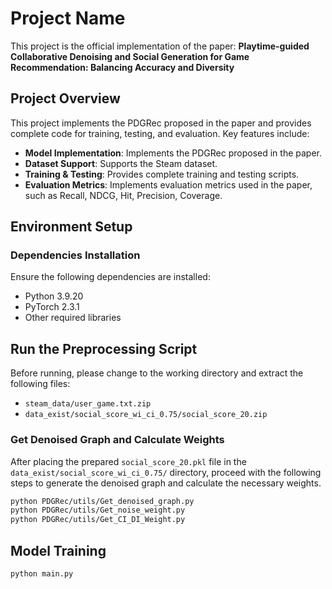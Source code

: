 # Project Name

This project is the official implementation of the paper: **Playtime-guided Collaborative Denoising and Social Generation for Game Recommendation: Balancing Accuracy and Diversity**

## Project Overview

This project implements the PDGRec proposed in the paper and provides complete code for training, testing, and evaluation. Key features include:
- **Model Implementation**: Implements the PDGRec proposed in the paper.
- **Dataset Support**: Supports the Steam dataset.
- **Training & Testing**: Provides complete training and testing scripts.
- **Evaluation Metrics**: Implements evaluation metrics used in the paper, such as Recall, NDCG, Hit, Precision, Coverage.

## Environment Setup

### Dependencies Installation
Ensure the following dependencies are installed:
- Python 3.9.20
- PyTorch 2.3.1
- Other required libraries

## Run the Preprocessing Script  

Before running, please change to the working directory and extract the following files:  

- `steam_data/user_game.txt.zip`  
- `data_exist/social_score_wi_ci_0.75/social_score_20.zip`  

### Get Denoised Graph and Calculate Weights
After placing the prepared `social_score_20.pkl` file in the `data_exist/social_score_wi_ci_0.75/` directory, proceed with the following steps to generate the denoised graph and calculate the necessary weights.
```bash
python PDGRec/utils/Get_denoised_graph.py  
python PDGRec/utils/Get_noise_weight.py  
python PDGRec/utils/Get_CI_DI_Weight.py  
```
## Model Training
```bash
python main.py 
```

